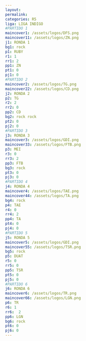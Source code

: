 ```yaml
---
layout: 
permalink: 
categories: R5 
liga: LIGA INDIGO
#PARTIDO 1
maincover1: /assets/logos/DFS.png
maincover11: /assets/logos/ZN.png
j1: RONDA 1
bg1: rock
p1: RUBY
r1: 1
rr1: 2
pp1: ZN
pt1: 0
pj1: 0
#PARTIDO 2
maincover2: /assets/logos/TG.png
maincover22: /assets/logos/CD.png
j2: RONDA 2
p2: TG
r2: 2
rr2: 0
pp2: CD
bg2: rock rock
pt2: 0
pj2: 0
#PARTIDO 3
j3: RONDA 3
maincover3: /assets/logos/GDI.png
maincover33: /assets/logos/FTB.png
p3: MEI
r3: 0
rr3: 2
pp3: FTB
bg3: rock
pt3: 0
pj3: 0
#PARTIDO 4
j4: RONDA 4
maincover4: /assets/logos/TAE.png
maincover44: /assets/logos/TA.png
bg4: rock 
p4: TAE
r4: 0
rr4: 2
pp4: TA
pt4: 0
pj4: 0
#PARTIDO 5
j5: RONDA 5
maincover5: /assets/logos/GDI.png
maincover55: /assets/logos/TSR.png
bg5: rock 
p5: DUAT
r5: 0
rr5: 0
pp5: TSR
pt5: 0
pj5: 0
#PARTIDO 6
j6: RONDA 6
maincover6: /assets/logos/TR.png
maincover66: /assets/logos/LGN.png
p6: TR
r6: 1
rr6:  2
pp6: LGN
bg6: rock
pt6: 0
pj6: 0
---
```

